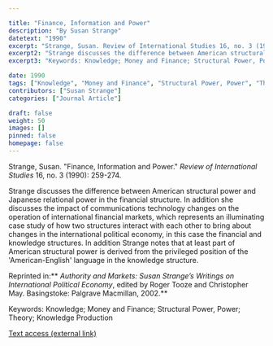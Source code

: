 ```yaml
---

title: "Finance, Information and Power"
description: "By Susan Strange"
datetext: "1990"
excerpt: "Strange, Susan. Review of International Studies 16, no. 3 (1990): 259-274."
excerpt2: "Strange discusses the difference between American structural power and Japanese relational power in the financial structure. In addition she discusses the impact of communications technology changes on the operation of international financial markets, which represents an illuminating case study of how two structures interact with each other to bring about changes in the international political economy, in this case the financial and knowledge structures. In addition Strange notes that at least part of American structural power is derived from the privileged position of the 'American-English' language in the knowledge structure. Reprinted in: Authority and Markets: Susan Strange’s Writings on International Political Economy, edited by Roger Tooze and Christopher May. Basingstoke: Palgrave Macmillan, 2002."
excerpt3: "Keywords: Knowledge; Money and Finance; Structural Power, Power; Theory; Knowledge Production"

date: 1990
tags: ["Knowledge", "Money and Finance", "Structural Power, Power", "Theory", "1990's"]
contributors: ["Susan Strange"]
categories: ["Journal Article"]

draft: false
weight: 50
images: []
pinned: false
homepage: false
---
```


Strange, Susan. "Finance, Information and Power." *Review of International Studies* 16, no. 3 (1990): 259-274.

Strange discusses the difference between American structural power and Japanese relational power in the financial structure. In addition she discusses the impact of communications technology changes on the operation of international financial markets, which represents an illuminating case study of how two structures interact with each other to bring about changes in the international political economy, in this case the financial and knowledge structures. In addition Strange notes that at least part of American structural power is derived from the privileged position of the 'American-English' language in the knowledge structure.

Reprinted in:** *Authority and Markets: Susan Strange’s Writings on International Political Economy*, edited by Roger Tooze and Christopher May. Basingstoke: Palgrave Macmillan, 2002.**

Keywords: Knowledge; Money and Finance; Structural Power, Power; Theory; Knowledge Production

[Text access (external link)](https://doi.org/10.1017/S0260210500112501)

